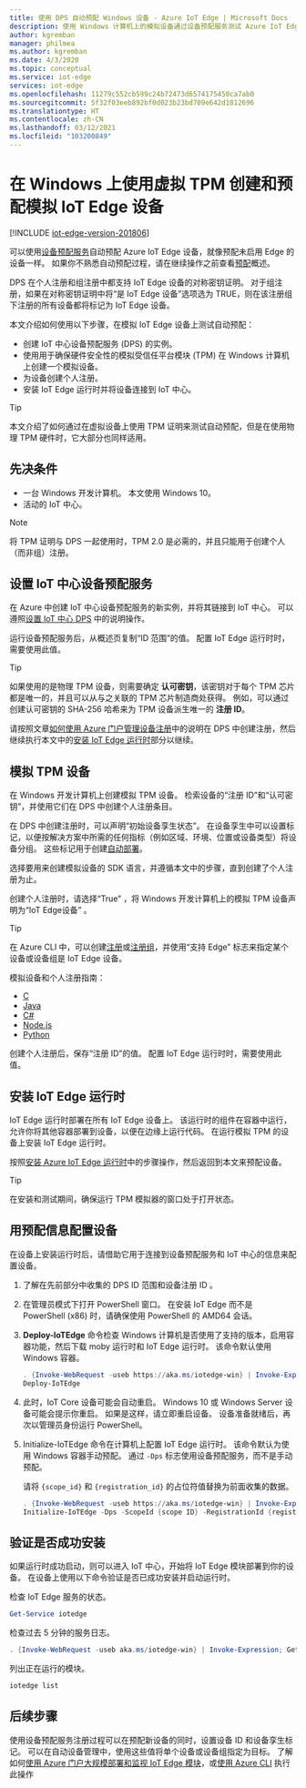 ```yaml
---
title: 使用 DPS 自动预配 Windows 设备 - Azure IoT Edge | Microsoft Docs
description: 使用 Windows 计算机上的模拟设备通过设备预配服务测试 Azure IoT Edge 的自动设备预配
author: kgremban
manager: philmea
ms.author: kgremban
ms.date: 4/3/2020
ms.topic: conceptual
ms.service: iot-edge
services: iot-edge
ms.openlocfilehash: 11279c552cb599c24b72473d6574175450ca7ab0
ms.sourcegitcommit: 5f32f03eeb892bf0d023b23bd709e642d1812696
ms.translationtype: HT
ms.contentlocale: zh-CN
ms.lasthandoff: 03/12/2021
ms.locfileid: "103200849"
---
```

# <a name="create-and-provision-a-simulated-iot-edge-device-with-a-virtual-tpm-on-windows"></a>在 Windows 上使用虚拟 TPM 创建和预配模拟 IoT Edge 设备

[!INCLUDE [iot-edge-version-201806](../../includes/iot-edge-version-201806.md)]

可以使用[设备预配服务](../iot-dps/index.yml)自动预配 Azure IoT Edge 设备，就像预配未启用 Edge 的设备一样。 如果你不熟悉自动预配过程，请在继续操作之前查看[预配](../iot-dps/about-iot-dps.md#provisioning-process)概述。

DPS 在个人注册和组注册中都支持 IoT Edge 设备的对称密钥证明。 对于组注册，如果在对称密钥证明中将“是 IoT Edge 设备”选项选为 TRUE，则在该注册组下注册的所有设备都将标记为 IoT Edge 设备。

本文介绍如何使用以下步骤，在模拟 IoT Edge 设备上测试自动预配：

* 创建 IoT 中心设备预配服务 (DPS) 的实例。
* 使用用于确保硬件安全性的模拟受信任平台模块 (TPM) 在 Windows 计算机上创建一个模拟设备。
* 为设备创建个人注册。
* 安装 IoT Edge 运行时并将设备连接到 IoT 中心。

> [!TIP]
> 本文介绍了如何通过在虚拟设备上使用 TPM 证明来测试自动预配，但是在使用物理 TPM 硬件时，它大部分也同样适用。

## <a name="prerequisites"></a>先决条件

* 一台 Windows 开发计算机。 本文使用 Windows 10。
* 活动的 IoT 中心。

> [!NOTE]
> 将 TPM 证明与 DPS 一起使用时，TPM 2.0 是必需的，并且只能用于创建个人（而非组）注册。

## <a name="set-up-the-iot-hub-device-provisioning-service"></a>设置 IoT 中心设备预配服务

在 Azure 中创建 IoT 中心设备预配服务的新实例，并将其链接到 IoT 中心。 可以遵照[设置 IoT 中心 DPS](../iot-dps/quick-setup-auto-provision.md) 中的说明操作。

运行设备预配服务后，从概述页复制“ID 范围”的值。  配置 IoT Edge 运行时时，需要使用此值。

> [!TIP]
> 如果使用的是物理 TPM 设备，则需要确定 **认可密钥**，该密钥对于每个 TPM 芯片都是唯一的，并且可以从与之关联的 TPM 芯片制造商处获得。 例如，可以通过创建认可密钥的 SHA-256 哈希来为 TPM 设备派生唯一的 **注册 ID**。
>
> 请按照文章[如何使用 Azure 门户管理设备注册](../iot-dps/how-to-manage-enrollments.md)中的说明在 DPS 中创建注册，然后继续执行本文中的[安装 IoT Edge 运行时](#install-the-iot-edge-runtime)部分以继续。

## <a name="simulate-a-tpm-device"></a>模拟 TPM 设备

在 Windows 开发计算机上创建模拟 TPM 设备。 检索设备的“注册 ID”和“认可密钥”，并使用它们在 DPS 中创建个人注册条目。  

在 DPS 中创建注册时，可以声明“初始设备孪生状态”。  在设备孪生中可以设置标记，以便按解决方案中所需的任何指标（例如区域、环境、位置或设备类型）将设备分组。 这些标记用于创建[自动部署](how-to-deploy-at-scale.md)。

选择要用来创建模拟设备的 SDK 语言，并遵循本文中的步骤，直到创建了个人注册为止。

创建个人注册时，请选择“True”  ，将 Windows 开发计算机上的模拟 TPM 设备声明为“IoT Edge设备”  。

> [!TIP]
> 在 Azure CLI 中，可以创建[注册](/cli/azure/ext/azure-iot/iot/dps/enrollment)或[注册组](/cli/azure/ext/azure-iot/iot/dps/enrollment-group)，并使用“支持 Edge”  标志来指定某个设备或设备组是 IoT Edge 设备。

模拟设备和个人注册指南：

* [C](../iot-dps/quick-create-simulated-device.md)
* [Java](../iot-dps/quick-create-simulated-device-tpm-java.md)
* [C#](../iot-dps/quick-create-simulated-device-tpm-csharp.md)
* [Node.js](../iot-dps/quick-create-simulated-device-tpm-node.md)
* [Python](../iot-dps/quick-create-simulated-device-tpm-python.md)

创建个人注册后，保存“注册 ID”的值。  配置 IoT Edge 运行时时，需要使用此值。

## <a name="install-the-iot-edge-runtime"></a>安装 IoT Edge 运行时

IoT Edge 运行时部署在所有 IoT Edge 设备上。 该运行时的组件在容器中运行，允许你将其他容器部署到设备，以便在边缘上运行代码。 在运行模拟 TPM 的设备上安装 IoT Edge 运行时。

按照[安装 Azure IoT Edge 运行时](how-to-install-iot-edge.md)中的步骤操作，然后返回到本文来预配设备。

> [!TIP]
> 在安装和测试期间，确保运行 TPM 模拟器的窗口处于打开状态。

## <a name="configure-the-device-with-provisioning-information"></a>用预配信息配置设备

在设备上安装运行时后，请借助它用于连接到设备预配服务和 IoT 中心的信息来配置设备。

1. 了解在先前部分中收集的 DPS ID 范围和设备注册 ID 。

1. 在管理员模式下打开 PowerShell 窗口。 在安装 IoT Edge 而不是 PowerShell (x86) 时，请确保使用 PowerShell 的 AMD64 会话。

1. **Deploy-IoTEdge** 命令检查 Windows 计算机是否使用了支持的版本，启用容器功能，然后下载 moby 运行时和 IoT Edge 运行时。 该命令默认使用 Windows 容器。

   ```powershell
   . {Invoke-WebRequest -useb https://aka.ms/iotedge-win} | Invoke-Expression; `
   Deploy-IoTEdge
   ```

1. 此时，IoT Core 设备可能会自动重启。 Windows 10 或 Windows Server 设备可能会提示你重启。 如果是这样，请立即重启设备。 设备准备就绪后，再次以管理员身份运行 PowerShell。

1. Initialize-IoTEdge 命令在计算机上配置 IoT Edge 运行时。 该命令默认为使用 Windows 容器手动预配。 通过 `-Dps` 标志使用设备预配服务，而不是手动预配。

   请将 `{scope_id}` 和 `{registration_id}` 的占位符值替换为前面收集的数据。

   ```powershell
   . {Invoke-WebRequest -useb https://aka.ms/iotedge-win} | Invoke-Expression; `
   Initialize-IoTEdge -Dps -ScopeId {scope ID} -RegistrationId {registration ID}
   ```

## <a name="verify-successful-installation"></a>验证是否成功安装

如果运行时成功启动，则可以进入 IoT 中心，开始将 IoT Edge 模块部署到你的设备。 在设备上使用以下命令验证是否已成功安装并启动运行时。  

检查 IoT Edge 服务的状态。

```powershell
Get-Service iotedge
```

检查过去 5 分钟的服务日志。

```powershell
. {Invoke-WebRequest -useb aka.ms/iotedge-win} | Invoke-Expression; Get-IoTEdgeLog
```

列出正在运行的模块。

```powershell
iotedge list
```

## <a name="next-steps"></a>后续步骤

使用设备预配服务注册过程可以在预配新设备的同时，设置设备 ID 和设备孪生标记。 可以在自动设备管理中，使用这些值将单个设备或设备组指定为目标。 了解如何[使用 Azure 门户大规模部署和监视 IoT Edge 模块](how-to-deploy-at-scale.md)，或[使用 Azure CLI](how-to-deploy-cli-at-scale.md) 执行此操作
